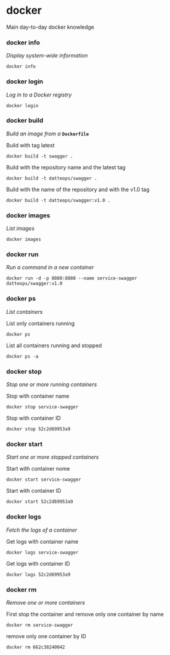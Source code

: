 # docker
Main day-to-day docker knowledge

### docker info
_Display system-wide information_
```
docker info
```

### docker login
_Log in to a Docker registry_
```
docker login
```

### docker build
_Build an image from a_ __`Dockerfile`__

Build with tag latest
```
docker build -t swagger .
```

Build with the repository name and the latest tag
```
docker build -t datteops/swagger .
```

Build with the name of the repository and with the v1.0 tag
```
docker build -t datteops/swagger:v1.0 .
```

### docker images
_List images_
```
docker images
```

### docker run
_Run a command in a new container_
```
docker run -d -p 8080:8080 --name service-swagger datteops/swagger:v1.0
```

### docker ps 
_List containers_

List only containers running
```
docker ps
```

List all containers running and stopped
```
docker ps -a
```

### docker stop
_Stop one or more running containers_

Stop with container name
```
docker stop service-swagger
```

Stop with container ID
```
docker stop 52c2d69953a9
```

### docker start
_Start one or more stopped containers_

Start with container nome
```
docker start service-swagger
```

Start with container ID
```
docker start 52c2d69953a9
```

### docker logs
_Fetch the logs of a container_

Get logs with container name
```
docker logs service-swagger
```

Get logs with container ID
```
docker logs 52c2d69953a9
```

### docker rm
_Remove one or more containers_

First stop the container and remove only one container by name
```
docker rm service-swagger
```

remove only one container by ID
```
docker rm 662c38240042
```